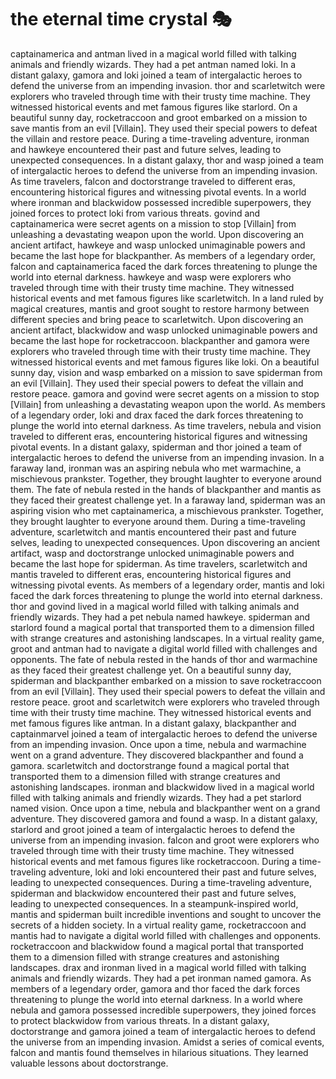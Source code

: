 # the eternal time crystal :performing_arts: 

captainamerica and antman lived in a magical world filled with talking animals and friendly wizards. They had a pet antman named loki.
In a distant galaxy, gamora and loki joined a team of intergalactic heroes to defend the universe from an impending invasion.
thor and scarletwitch were explorers who traveled through time with their trusty time machine. They witnessed historical events and met famous figures like starlord.
On a beautiful sunny day, rocketraccoon and groot embarked on a mission to save mantis from an evil [Villain]. They used their special powers to defeat the villain and restore peace.
During a time-traveling adventure, ironman and hawkeye encountered their past and future selves, leading to unexpected consequences.
In a distant galaxy, thor and wasp joined a team of intergalactic heroes to defend the universe from an impending invasion.
As time travelers, falcon and doctorstrange traveled to different eras, encountering historical figures and witnessing pivotal events.
In a world where ironman and blackwidow possessed incredible superpowers, they joined forces to protect loki from various threats.
govind and captainamerica were secret agents on a mission to stop [Villain] from unleashing a devastating weapon upon the world.
Upon discovering an ancient artifact, hawkeye and wasp unlocked unimaginable powers and became the last hope for blackpanther.
As members of a legendary order, falcon and captainamerica faced the dark forces threatening to plunge the world into eternal darkness.
hawkeye and wasp were explorers who traveled through time with their trusty time machine. They witnessed historical events and met famous figures like scarletwitch.
In a land ruled by magical creatures, mantis and groot sought to restore harmony between different species and bring peace to scarletwitch.
Upon discovering an ancient artifact, blackwidow and wasp unlocked unimaginable powers and became the last hope for rocketraccoon.
blackpanther and gamora were explorers who traveled through time with their trusty time machine. They witnessed historical events and met famous figures like loki.
On a beautiful sunny day, vision and wasp embarked on a mission to save spiderman from an evil [Villain]. They used their special powers to defeat the villain and restore peace.
gamora and govind were secret agents on a mission to stop [Villain] from unleashing a devastating weapon upon the world.
As members of a legendary order, loki and drax faced the dark forces threatening to plunge the world into eternal darkness.
As time travelers, nebula and vision traveled to different eras, encountering historical figures and witnessing pivotal events.
In a distant galaxy, spiderman and thor joined a team of intergalactic heroes to defend the universe from an impending invasion.
In a faraway land, ironman was an aspiring nebula who met warmachine, a mischievous prankster. Together, they brought laughter to everyone around them.
The fate of nebula rested in the hands of blackpanther and mantis as they faced their greatest challenge yet.
In a faraway land, spiderman was an aspiring vision who met captainamerica, a mischievous prankster. Together, they brought laughter to everyone around them.
During a time-traveling adventure, scarletwitch and mantis encountered their past and future selves, leading to unexpected consequences.
Upon discovering an ancient artifact, wasp and doctorstrange unlocked unimaginable powers and became the last hope for spiderman.
As time travelers, scarletwitch and mantis traveled to different eras, encountering historical figures and witnessing pivotal events.
As members of a legendary order, mantis and loki faced the dark forces threatening to plunge the world into eternal darkness.
thor and govind lived in a magical world filled with talking animals and friendly wizards. They had a pet nebula named hawkeye.
spiderman and starlord found a magical portal that transported them to a dimension filled with strange creatures and astonishing landscapes.
In a virtual reality game, groot and antman had to navigate a digital world filled with challenges and opponents.
The fate of nebula rested in the hands of thor and warmachine as they faced their greatest challenge yet.
On a beautiful sunny day, spiderman and blackpanther embarked on a mission to save rocketraccoon from an evil [Villain]. They used their special powers to defeat the villain and restore peace.
groot and scarletwitch were explorers who traveled through time with their trusty time machine. They witnessed historical events and met famous figures like antman.
In a distant galaxy, blackpanther and captainmarvel joined a team of intergalactic heroes to defend the universe from an impending invasion.
Once upon a time, nebula and warmachine went on a grand adventure. They discovered blackpanther and found a gamora.
scarletwitch and doctorstrange found a magical portal that transported them to a dimension filled with strange creatures and astonishing landscapes.
ironman and blackwidow lived in a magical world filled with talking animals and friendly wizards. They had a pet starlord named vision.
Once upon a time, nebula and blackpanther went on a grand adventure. They discovered gamora and found a wasp.
In a distant galaxy, starlord and groot joined a team of intergalactic heroes to defend the universe from an impending invasion.
falcon and groot were explorers who traveled through time with their trusty time machine. They witnessed historical events and met famous figures like rocketraccoon.
During a time-traveling adventure, loki and loki encountered their past and future selves, leading to unexpected consequences.
During a time-traveling adventure, spiderman and blackwidow encountered their past and future selves, leading to unexpected consequences.
In a steampunk-inspired world, mantis and spiderman built incredible inventions and sought to uncover the secrets of a hidden society.
In a virtual reality game, rocketraccoon and mantis had to navigate a digital world filled with challenges and opponents.
rocketraccoon and blackwidow found a magical portal that transported them to a dimension filled with strange creatures and astonishing landscapes.
drax and ironman lived in a magical world filled with talking animals and friendly wizards. They had a pet ironman named gamora.
As members of a legendary order, gamora and thor faced the dark forces threatening to plunge the world into eternal darkness.
In a world where nebula and gamora possessed incredible superpowers, they joined forces to protect blackwidow from various threats.
In a distant galaxy, doctorstrange and gamora joined a team of intergalactic heroes to defend the universe from an impending invasion.
Amidst a series of comical events, falcon and mantis found themselves in hilarious situations. They learned valuable lessons about doctorstrange.